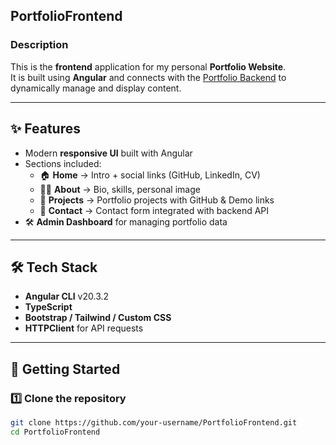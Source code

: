 ## PortfolioFrontend

### Description
This is the **frontend** application for my personal **Portfolio Website**.  
It is built using **Angular** and connects with the [Portfolio Backend](../PortfolioBackEnd) to dynamically manage and display content.

---

## ✨ Features
- Modern **responsive UI** built with Angular  
- Sections included:  
  - 🏠 **Home** → Intro + social links (GitHub, LinkedIn, CV)  
  - 👩‍💻 **About** → Bio, skills, personal image  
  - 📂 **Projects** → Portfolio projects with GitHub & Demo links  
  - 📩 **Contact** → Contact form integrated with backend API  
- 🛠️ **Admin Dashboard** for managing portfolio data

---

## 🛠️ Tech Stack
- **Angular CLI** v20.3.2  
- **TypeScript**  
- **Bootstrap / Tailwind / Custom CSS**  
- **HTTPClient** for API requests  

---

## 🚀 Getting Started

### 1️⃣ Clone the repository
```bash
git clone https://github.com/your-username/PortfolioFrontend.git
cd PortfolioFrontend
